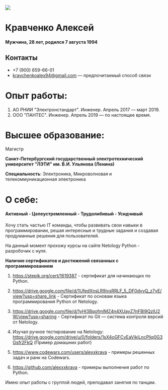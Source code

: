 ![](https://sun9-85.userapi.com/impg/ALYg6M_YASrd6OiuauBK1k0dBDc3oPti1Adm8g/9mZjmLx7kXc.jpg?size=600x400&quality=95&sign=b1d697819df81314728cf06fc299c1d4&type=album)

# Кравченко Алексей

#### Мужчина, 28 лет, родился 7 августа 1994

## Контакты
*  +7 (900) 659-66-01
* kravchenkoalex94@gmail.com — предпочитаемый способ связи

# Опыт работы:

1. АО РНИИ "Электронстандарт". Инженер. Апрель 2017 — март 2019.
2. ООО "ПАНТЕС". Инженер. Апрель 2019 — по настоящее время.

# Высшее образование:
Магистр

**Санкт-Петербургский государственный электротехнический университет "ЛЭТИ" им. В.И. Ульянова (Ленина)**

**Специальность**: Электроника, Микроволновая и телекоммуникационная электроника 

# О себе:
#### Активный - Целеустремленный - Трудолибивый - Усидчивый
Хочу стать частью IT команды, чтобы развивать свои навыки в программировании, решая интересные и трудные задания и  создавая продуманные решения для пользователей.

На данный момент прохожу курсы на сайте Netology Python - разробочик с нуля.

**Наличие сертификатов и достижений связанных с программированием**

1) https://stepik.org/cert/1619387 - сертификат для начинающих по Python.

2) https://drive.google.com/file/d/1UfedXnsLR9ivsRRLF_5_DF0dvvQ_z7yE/view?usp=share_link  - Сертификат по основам языка программирования Python от Netology.

3) https://drive.google.com/file/d/1yHl3BqofmIMZ4n4XUayZ7nFBI9QzlU2W/view?usp=sharing - Сертификат по Git — система контроля версий от Netology.

4) Изучал ручное тестирование на Netology: https://drive.google.com/drive/u/0/folders/1sX4oGFCvEaVikjLncPliq0G3Gsfr2FkQ (Пример домашних работ)

5) https://www.codewars.com/users/alexxkrava - примеры решенных задач и ранк на Codewars.

6) https://github.com/alexxxkrava - примеры выполнения работ по Python.

Имею опыт работы с группой людей, преподавал занятия по танцам.




